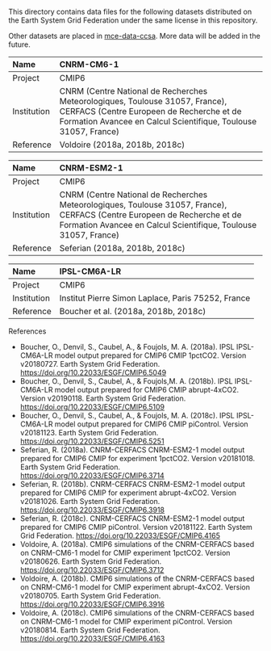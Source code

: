 This directory contains data files for the following datasets distributed on the Earth System Grid Federation under the same license in this repository.

Other datasets are placed in [mce-data-ccsa](https://github.com/tsutsui1872/mce-data-ccsa). More data will be added in the future.

| Name | CNRM-CM6-1 |
|:-|:-|
| Project | CMIP6 |
| Institution | CNRM (Centre National de Recherches Meteorologiques, Toulouse 31057, France), CERFACS (Centre Europeen de Recherche et de Formation Avancee en Calcul Scientifique, Toulouse 31057, France) |
| Reference | Voldoire (2018a, 2018b, 2018c) |

| Name | CNRM-ESM2-1 |
|:-|:-|
| Project | CMIP6 |
| Institution | CNRM (Centre National de Recherches Meteorologiques, Toulouse 31057, France), CERFACS (Centre Europeen de Recherche et de Formation Avancee en Calcul Scientifique, Toulouse 31057, France) |
| Reference | Seferian (2018a, 2018b, 2018c) |

| Name | IPSL-CM6A-LR |
|:-|:-|
| Project | CMIP6 |
| Institution | Institut Pierre Simon Laplace, Paris 75252, France |
| Reference | Boucher et al. (2018a, 2018b, 2018c) |


References

- Boucher, O., Denvil, S., Caubel, A., & Foujols, M. A. (2018a). IPSL IPSL-CM6A-LR model output prepared for CMIP6 CMIP 1pctCO2. Version v20180727. Earth System Grid Federation. https://doi.org/10.22033/ESGF/CMIP6.5049
- Boucher, O., Denvil, S., Caubel, A., & Foujols,M. A. (2018b). IPSL IPSL-CM6A-LR model output prepared for CMIP6 CMIP abrupt-4xCO2. Version v20190118. Earth System Grid Federation. https://doi.org/10.22033/ESGF/CMIP6.5109
- Boucher, O., Denvil, S., Caubel, A., & Foujols, M. A. (2018c). IPSL IPSL-CM6A-LR model output prepared for CMIP6 CMIP piControl. Version v20181123. Earth System Grid Federation. https://doi.org/10.22033/ESGF/CMIP6.5251
- Seferian, R. (2018a). CNRM-CERFACS CNRM-ESM2-1 model output prepared for CMIP6 CMIP for experiment 1pctCO2. Version v20181018. Earth System Grid Federation. https://doi.org/10.22033/ESGF/CMIP6.3714
- Seferian, R. (2018b). CNRM-CERFACS CNRM-ESM2-1 model output prepared for CMIP6 CMIP for experiment abrupt-4xCO2. Version v20181026. Earth System Grid Federation. https://doi.org/10.22033/ESGF/CMIP6.3918
- Seferian, R. (2018c). CNRM-CERFACS CNRM-ESM2-1 model output prepared for CMIP6 CMIP piControl. Version v20181122. Earth System Grid Federation. https://doi.org/10.22033/ESGF/CMIP6.4165
- Voldoire, A. (2018a). CMIP6 simulations of the CNRM-CERFACS based on CNRM-CM6-1 model for CMIP experiment 1pctCO2. Version v20180626. Earth System Grid Federation. https://doi.org/10.22033/ESGF/CMIP6.3712
- Voldoire, A. (2018b). CMIP6 simulations of the CNRM-CERFACS based on CNRM-CM6-1 model for CMIP experiment abrupt-4xCO2. Version v20180705. Earth System Grid Federation. https://doi.org/10.22033/ESGF/CMIP6.3916
- Voldoire, A. (2018c). CMIP6 simulations of the CNRM-CERFACS based on CNRM-CM6-1 model for CMIP experiment piControl. Version v20180814. Earth System Grid Federation. https://doi.org/10.22033/ESGF/CMIP6.4163
